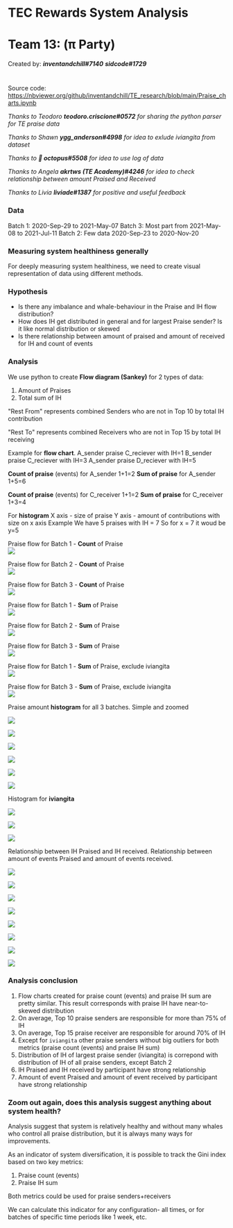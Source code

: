 # TEC Rewards System Analysis

# Team 13: (π Party)
Created by:
***inventandchill#7140***
***sidcode#1729***

# 
Source code: https://nbviewer.org/github/inventandchill/TE_research/blob/main/Praise_charts.ipynb

*Thanks to Teodoro **teodoro.criscione#0572** for sharing the python parser for TE praise data*

*Thanks to Shawn **ygg_anderson#4998** for idea to exlude iviangita from dataset*

*Thanks to **🐙 octopus#5508** for idea to use log of data*

*Thanks to Angela **akrtws (TE Academy)#4246** for idea to check relationship between amount Praised and Received* 

*Thanks to Livia **liviade#1387** for positive and useful feedback* 

### Data

Batch 1: 2020-Sep-29 to 2021-May-07
Batch 3: Most part from 2021-May-08 to 2021-Jul-11
Batch 2: Few data 2020-Sep-23 to 2020-Nov-20

### Measuring system healthiness generally
For deeply measuring system healthiness, we need to create visual representation of data using different methods. 

### Hypothesis

- Is there any imbalance and whale-behaviour in the Praise and IH flow distribution? 
- How does IH get distributed in general and for largest Praise sender? Is it like normal distribution or skewed 
- Is there relationship between amount of praised and amount of received for IH and count of events 

### Analysis
We use python to create **Flow diagram (Sankey)** for 2 types of data:
1. Amount of Praises
2. Total sum of IH

"Rest From" represents combined Senders who are not in Top 10 by total IH contribution

"Rest To" represents combined Receivers who are not in Top 15 by total IH receiving

Example for **flow chart**. 
A_sender praise C_reciever with IH=1
B_sender praise C_reciever with IH=3
A_sender praise D_reciever with IH=5

**Count of praise** (events) for A_sender 1+1=2
**Sum of praise** for  A_sender 1+5=6

**Count of praise** (events) for C_receiver 1+1=2
**Sum of praise** for  C_receiver 1+3=4

For **histogram**
X axis - size of praise
Y axis - amount of contributions with size on x axis
Example
We have 5 praises with IH = 7
So for x = 7 it woud be y=5 

Praise flow for Batch 1 - **Count** of Praise  
![](https://cdn.discordapp.com/attachments/911319098426814466/915537022620422154/Praise_flow_for_Batch_1_-_Count_of_Praise.png)

Praise flow for Batch 2 - **Count** of Praise  
![](https://cdn.discordapp.com/attachments/911319098426814466/915537103826341908/Praise_flow_for_Batch_2_-_Count_of_Praise.png)

Praise flow for Batch 3 - **Count** of Praise  
![](https://cdn.discordapp.com/attachments/911319098426814466/915537137108148224/Praise_flow_for_Batch_3_-_Count_of_Praise.png)

Praise flow for Batch 1 - **Sum** of Praise  
![](https://cdn.discordapp.com/attachments/911319098426814466/915537197418045450/Praise_flow_for_Batch_1_-_Sum_of_Praise.png)

Praise flow for Batch 2 - **Sum** of Praise  
![](https://cdn.discordapp.com/attachments/911319098426814466/915537282533044244/Praise_flow_for_Batch_2_-_Sum_of_Praise.png)

Praise flow for Batch 3 - **Sum** of Praise  
![](https://cdn.discordapp.com/attachments/911319098426814466/915537314732707870/Praise_flow_for_Batch_3_-_Sum_of_Praise.png)


Praise flow for Batch 1 - **Sum** of Praise, exclude iviangita  
![](https://cdn.discordapp.com/attachments/916006305737605140/916292468515930152/Praise_flow_for_Batch_1_-_Sum_of_Praise_exclude_iviangita.png)

Praise flow for Batch 3 - **Sum** of Praise, exclude iviangita  
![](https://cdn.discordapp.com/attachments/916006305737605140/916294064045957190/Praise_flow_for_Batch_3_-_Sum_of_Praise_exclude_iviangita.png)

Praise amount **histogram** for all 3 batches. Simple and zoomed

![](https://cdn.discordapp.com/attachments/911319098426814466/915569558826414091/Praise_amount_histogram_for_Batch_1.png)

![](https://cdn.discordapp.com/attachments/911319098426814466/915569578803863582/Praise_amount_histogram_for_Batch_1_zoom.png)

![](https://cdn.discordapp.com/attachments/911319098426814466/915569602770128946/Praise_amount_histogram_for_Batch_2.png)

![](https://cdn.discordapp.com/attachments/911319098426814466/915569615281750037/Praise_amount_histogram_for_Batch_2_zoom.png)

![](https://cdn.discordapp.com/attachments/911319098426814466/915569632910405642/Praise_amount_histogram_for_Batch_3.png)

![](https://cdn.discordapp.com/attachments/911319098426814466/915569644759298098/Praise_amount_histogram_for_Batch_3_zoom.png)

Histogram for **iviangita**

![](https://cdn.discordapp.com/attachments/911319098426814466/915605307370127400/iviangita_Praise_amount_histogram_for_Batch_1.png)

![](https://cdn.discordapp.com/attachments/911319098426814466/915605536781762630/iviangita_Praise_amount_histogram_for_Batch_2.png)

![](https://cdn.discordapp.com/attachments/911319098426814466/915605549440172082/iviangita_Praise_amount_histogram_for_Batch_3.png)

Relationship between IH Praised and IH received. Relationship between amount of events Praised and amount of events received.

![](https://cdn.discordapp.com/attachments/907710579693748224/918544801404710912/IH_1.jpg)

![](https://cdn.discordapp.com/attachments/907710579693748224/918544820325195786/IH_3.jpg)

![](https://cdn.discordapp.com/attachments/907710579693748224/918544855943249930/events_1.jpg)

![](https://cdn.discordapp.com/attachments/907710579693748224/918544874259755038/events_3.jpg)

![](https://cdn.discordapp.com/attachments/921078273323188247/921078903211196446/Batch1_log_IH.jpg)

![](https://cdn.discordapp.com/attachments/921078273323188247/921078950380339210/Batch3_log_IH.jpg)

![](https://cdn.discordapp.com/attachments/921078273323188247/921079010442752040/Batch1_log_event.jpg)

![](https://cdn.discordapp.com/attachments/921078273323188247/921079028725743726/Batch3_log_event.jpg)


### Analysis conclusion
1. Flow charts created for praise count (events) and praise IH sum are pretty similar. This result corresponds with praise IH have near-to-skewed distribution
2. On average, Top 10 praise senders are responsible  for more than 75% of IH
3. On average, Top 15 praise receiver are responsible for around 70% of IH
4. Except for `iviangita` other praise senders without big outliers for both metrics (praise count (events) and praise IH sum) 
5. Distribution of IH of largest praise sender (iviangita) is correpond with distribution of IH of all praise senders, except Batch 2
6. IH Praised and IH received by participant have strong relationship 
7. Amount of event Praised and amount of event received by participant have strong relationship 


### Zoom out again, does this analysis suggest anything about system health? 
Analysis suggest that system is relatively healthy and without many whales who control all praise distribution, but it is always many ways for improvements. 

As an indicator of system diversification, it is possible to track the Gini index based on two key metrics: 
1. Praise count (events)
2. Praise IH sum

Both metrics could be used for praise senders+receivers

We can calculate this indicator for any configuration- all times, or for batches of specific time periods like 1 week, etc.
